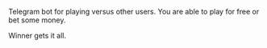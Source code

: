 Telegram bot for playing versus other users. You are able to play for free or bet some money.

Winner gets it all.